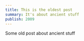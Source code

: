 ```yaml
---
title: This is the oldest post
summary: It's about ancient stuff
publish: 2009
---
```


Some old post about ancient stuff
